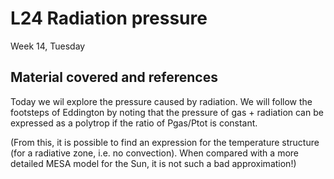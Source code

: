 # L24 Radiation pressure

Week 14, Tuesday


## Material covered and references


Today we wil explore the pressure caused by radiation. We will follow the footsteps of Eddington by noting that the pressure of gas + radiation can be expressed as a polytrop if the ratio of Pgas/Ptot is constant.

(From this, it is possible to find an expression for the temperature structure (for a radiative zone, i.e. no convection). When compared with a more detailed MESA model for the Sun, it is not such a bad approximation!)
